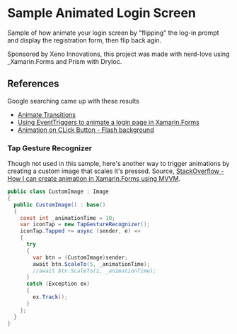 # Sample Animated Login Screen

Sample of how animate your login screen by "flipping" the log-in prompt and display the registration form, then flip back agin.

Sponsored by Xeno Innovations, this project was made with nerd-love using _Xamarin.Forms and Prism with DryIoc.

## References
Google searching came up with these results

* [Animate Transitions](https://github.com/AlecDTucker/LoginAnimations)
* [Using EventTriggers to animate a login page in Xamarin.Forms](https://blog.alectucker.com/2017/06/27/using-eventtriggers-to-animate-a/)
* [Animation on CLick Button - Flash background](https://stackoverflow.com/questions/50367476/xamarin-forms-animation-on-click-button-flash-background)

### Tap Gesture Recognizer
Though not used in this sample, here's another way to trigger animations by creating a custom image that scales it's pressed. Source, [StackOverflow - How I can create animation in Xamarin.Forms using MVVM](https://stackoverflow.com/questions/46276132/how-i-can-create-animation-in-xamarin-forms-using-mvvm).

```cs
public class CustomImage : Image
{
  public CustomImage() : base()
  {
    const int _animationTime = 10;
    var iconTap = new TapGestureRecognizer();
    iconTap.Tapped += async (sender, e) =>
    {
      try
      {
        var btn = (CustomImage)sender;
        await btn.ScaleTo(5, _animationTime);
        //await btn.ScaleTo(1, _animationTime);
      }
      catch (Exception ex)
      {
        ex.Track();
      }
    };
  }
}
```
